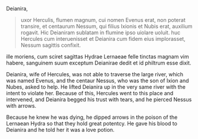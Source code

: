 Deianira, 
>uxor Herculis, 
flumen magnum, 
>cui nomen Evenus erat, 
non poterat transire, 
et centaurum Nessum, 
>qui filius Ixionis et Nubis erat, 
auxilium rogavit. 
Hic Deianiram sublatam in flumine ipso uiolare uoluit. 
huc Hercules cum interuenisset
et Deianira cum fidem eius implorasset,
Nessum sagittis confixit.

ille moriens, 
cum sciret sagittas Hydrae Lernaeae felle tinctas magnam vim habere, 
sanguinem suum exceptum Deianirae dedit
et id philtrum esse dixit.





Deianira, wife of Hercules, was not able to traverse the large river, which was named Evenus, and the centaur Nessus, who was the son of Ixion and Nubes, asked to help. He lifted Deianira up in the very same river with the intent to violate her. Because of this, Hercules went to this place and intervened, and Deianira begged his trust with tears, and he pierced Nessus with arrows.

Because he knew he was dying, he dipped arrows in the poison of the Lernaean Hydra so that they hold great potentcy. He gave his blood to Deianira and he told her it was a love potion.
